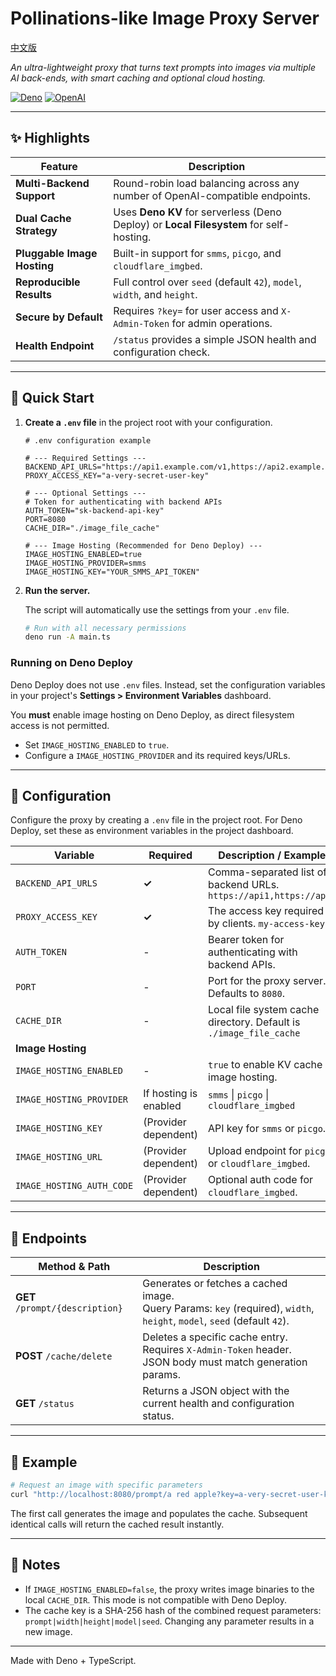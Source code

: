 # Pollinations-like Image Proxy Server

[中文版](./README-zh.md)

*An ultra-lightweight proxy that turns text prompts into images via multiple AI back-ends, with smart caching and optional cloud hosting.*

[![Deno](https://img.shields.io/badge/Deno-000000?style=for-the-badge&logo=deno&logoColor=white)](https://deno.land/)
[![OpenAI](https://img.shields.io/badge/OpenAI-Compatible-00A67E?style=for-the-badge&logo=openai&logoColor=white)](https://openai.com/)

---

## ✨ Highlights

| Feature                 | Description                                                                 |
| ----------------------- | --------------------------------------------------------------------------- |
| **Multi-Backend Support** | Round-robin load balancing across any number of OpenAI-compatible endpoints.    |
| **Dual Cache Strategy** | Uses **Deno KV** for serverless (Deno Deploy) or **Local Filesystem** for self-hosting. |
| **Pluggable Image Hosting** | Built-in support for `smms`, `picgo`, and `cloudflare_imgbed`.                |
| **Reproducible Results**  | Full control over `seed` (default `42`), `model`, `width`, and `height`.        |
| **Secure by Default**   | Requires `?key=` for user access and `X-Admin-Token` for admin operations. |
| **Health Endpoint**       | `/status` provides a simple JSON health and configuration check.             |

---

## 🚀 Quick Start

1.  **Create a `.env` file** in the project root with your configuration.

    ```env
    # .env configuration example

    # --- Required Settings ---
    BACKEND_API_URLS="https://api1.example.com/v1,https://api2.example.com/v1"
    PROXY_ACCESS_KEY="a-very-secret-user-key"

    # --- Optional Settings ---
    # Token for authenticating with backend APIs
    AUTH_TOKEN="sk-backend-api-key"
    PORT=8080
    CACHE_DIR="./image_file_cache"

    # --- Image Hosting (Recommended for Deno Deploy) ---
    IMAGE_HOSTING_ENABLED=true
    IMAGE_HOSTING_PROVIDER=smms
    IMAGE_HOSTING_KEY="YOUR_SMMS_API_TOKEN"
    ```

2.  **Run the server.**

    The script will automatically use the settings from your `.env` file.

    ```bash
    # Run with all necessary permissions
    deno run -A main.ts
    ```

### Running on Deno Deploy

Deno Deploy does not use `.env` files. Instead, set the configuration variables in your project's **Settings > Environment Variables** dashboard.

You **must** enable image hosting on Deno Deploy, as direct filesystem access is not permitted.

-   Set `IMAGE_HOSTING_ENABLED` to `true`.
-   Configure a `IMAGE_HOSTING_PROVIDER` and its required keys/URLs.

---

## 🔧 Configuration

Configure the proxy by creating a `.env` file in the project root. For Deno Deploy, set these as environment variables in the project dashboard.

| Variable                  | Required              | Description / Example                                         |
| ------------------------- | --------------------- | ------------------------------------------------------------- |
| `BACKEND_API_URLS`        | **✓**                 | Comma-separated list of backend URLs. `https://api1,https://api2` |
| `PROXY_ACCESS_KEY`        | **✓**                 | The access key required by clients. `my-access-key`           |
| `AUTH_TOKEN`              | -                     | Bearer token for authenticating with backend APIs.            |
| `PORT`                    | -                     | Port for the proxy server. Defaults to `8080`.                |
| `CACHE_DIR` | - | Local file system cache directory. Default is `./image_file_cache`|
| **Image Hosting**         |                       |                                                               |
| `IMAGE_HOSTING_ENABLED`   | -                     | `true` to enable KV cache & image hosting.                    |
| `IMAGE_HOSTING_PROVIDER`  | If hosting is enabled | `smms` \| `picgo` \| `cloudflare_imgbed`                      |
| `IMAGE_HOSTING_KEY`       | (Provider dependent)  | API key for `smms` or `picgo`.                                |
| `IMAGE_HOSTING_URL`       | (Provider dependent)  | Upload endpoint for `picgo` or `cloudflare_imgbed`.           |
| `IMAGE_HOSTING_AUTH_CODE` | (Provider dependent)  | Optional auth code for `cloudflare_imgbed`.                   |

---

## 🎯 Endpoints

| Method & Path                 | Description                                                                                               |
| ----------------------------- | --------------------------------------------------------------------------------------------------------- |
| **GET** `/prompt/{description}` | Generates or fetches a cached image. <br>Query Params: `key` (required), `width`, `height`, `model`, `seed` (default `42`). |
| **POST** `/cache/delete`      | Deletes a specific cache entry. Requires `X-Admin-Token` header. <br>JSON body must match generation params. |
| **GET** `/status`               | Returns a JSON object with the current health and configuration status.                                   |

---

## 🏁 Example

```bash
# Request an image with specific parameters
curl "http://localhost:8080/prompt/a red apple?key=a-very-secret-user-key&width=1024&height=1024&seed=7&model=flux-dev"
```

The first call generates the image and populates the cache. Subsequent identical calls will return the cached result instantly.

---

## 📝 Notes

-   If `IMAGE_HOSTING_ENABLED=false`, the proxy writes image binaries to the local `CACHE_DIR`. This mode is not compatible with Deno Deploy.
-   The cache key is a SHA-256 hash of the combined request parameters: `prompt|width|height|model|seed`. Changing any parameter results in a new image.

---

Made with Deno + TypeScript.